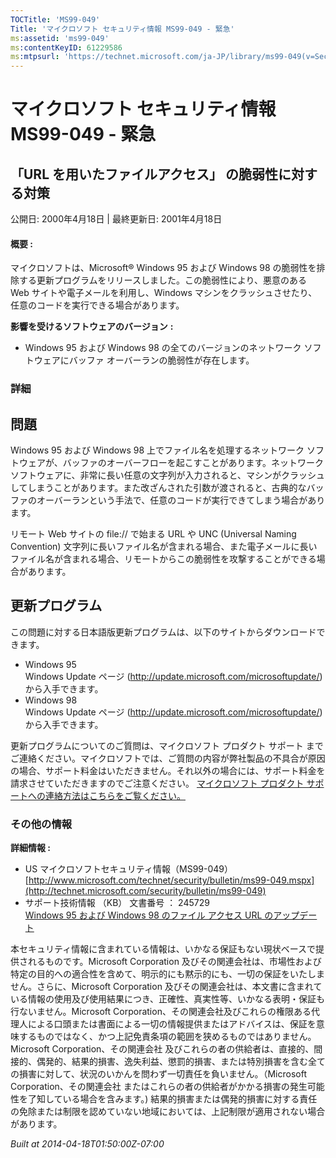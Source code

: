 ```yaml
---
TOCTitle: 'MS99-049'
Title: 'マイクロソフト セキュリティ情報 MS99-049 - 緊急'
ms:assetid: 'ms99-049'
ms:contentKeyID: 61229586
ms:mtpsurl: 'https://technet.microsoft.com/ja-JP/library/ms99-049(v=Security.10)'
---
```


マイクロソフト セキュリティ情報 MS99-049 - 緊急
===============================================

「URL を用いたファイルアクセス」 の脆弱性に対する対策
-----------------------------------------------------

公開日: 2000年4月18日 | 最終更新日: 2001年4月18日

#### 概要 :

マイクロソフトは、Microsoft® Windows 95 および Windows 98 の脆弱性を排除する更新プログラムをリリースしました。この脆弱性により、悪意のある Web サイトや電子メールを利用し、Windows マシンをクラッシュさせたり、任意のコードを実行できる場合があります。

**影響を受けるソフトウェアのバージョン** **:**

-   Windows 95 および Windows 98 の全てのバージョンのネットワーク ソフトウェアにバッファ オーバーランの脆弱性が存在します。

### 詳細

問題
----

<span></span>
Windows 95 および Windows 98 上でファイル名を処理するネットワーク ソフトウェアが、バッファのオーバーフローを起こすことがあります。ネットワーク ソフトウェアに、非常に長い任意の文字列が入力されると、マシンがクラッシュしてしまうことがあります。また改ざんされた引数が渡されると、古典的なバッファのオーバーランという手法で、任意のコードが実行できてしまう場合があります。

リモート Web サイトの file:// で始まる URL や UNC (Universal Naming Convention) 文字列に長いファイル名が含まれる場合、また電子メールに長いファイル名が含まれる場合、リモートからこの脆弱性を攻撃することができる場合があります。

更新プログラム
--------------

<span></span>
この問題に対する日本語版更新プログラムは、以下のサイトからダウンロードできます。

-   Windows 95  
    Windows Update ページ (<http://update.microsoft.com/microsoftupdate/>) から入手できます。
-   Windows 98  
    Windows Update ページ (<http://update.microsoft.com/microsoftupdate/>) から入手できます。

更新プログラムについてのご質問は、マイクロソフト プロダクト サポート までご連絡ください。マイクロソフトでは、ご質問の内容が弊社製品の不具合が原因の場合、サポート料金はいただきません。それ以外の場合には、サポート料金を請求させていただきますのでご注意ください。
[マイクロソフト プロダクト サポートへの連絡方法はこちらをご覧ください。](http://www.microsoft.com/japan/security/support/patchqa.mspx)

### その他の情報

**詳細情報 :**

-   US マイクロソフトセキュリティ情報（MS99-049）  
    [http://www.microsoft.com/technet/security/bulletin/ms99-049.mspx](http://technet.microsoft.com/security/bulletin/ms99-049)
-   サポート技術情報 （KB） 文書番号 ： 245729  
    [Windows 95 および Windows 98 のファイル アクセス URL のアップデート](http://support.microsoft.com/kb/245729)

本セキュリティ情報に含まれている情報は、いかなる保証もない現状ベースで提供されるものです。Microsoft Corporation 及びその関連会社は、市場性および特定の目的への適合性を含めて、明示的にも黙示的にも、一切の保証をいたしません。さらに、Microsoft Corporation 及びその関連会社は、本文書に含まれている情報の使用及び使用結果につき、正確性、真実性等、いかなる表明・保証も行ないません。Microsoft Corporation、その関連会社及びこれらの権限ある代理人による口頭または書面による一切の情報提供またはアドバイスは、保証を意味するものではなく、かつ上記免責条項の範囲を狭めるものではありません。Microsoft Corporation、その関連会社 及びこれらの者の供給者は、直接的、間接的、偶発的、結果的損害、逸失利益、懲罰的損害、または特別損害を含む全ての損害に対して、状況のいかんを問わず一切責任を負いません。（Microsoft Corporation、その関連会社 またはこれらの者の供給者がかかる損害の発生可能性を了知している場合を含みます。) 結果的損害または偶発的損害に対する責任の免除または制限を認めていない地域においては、上記制限が適用されない場合があります。

*Built at 2014-04-18T01:50:00Z-07:00*